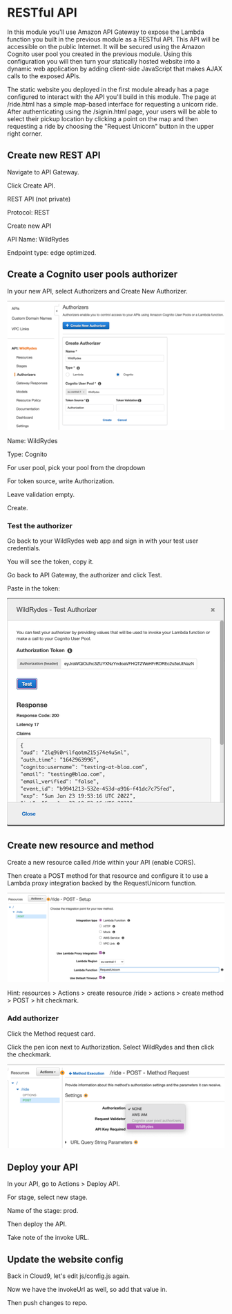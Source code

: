 # RESTful API

In this module you'll use Amazon API Gateway to expose the Lambda function you built in the previous module as a RESTful API. This API will be accessible on the public Internet. It will be secured using the Amazon Cognito user pool you created in the previous module. Using this configuration you will then turn your statically hosted website into a dynamic web application by adding client-side JavaScript that makes AJAX calls to the exposed APIs.

The static website you deployed in the first module already has a page configured to interact with the API you'll build in this module. The page at /ride.html has a simple map-based interface for requesting a unicorn ride. After authenticating using the /signin.html page, your users will be able to select their pickup location by clicking a point on the map and then requesting a ride by choosing the "Request Unicorn" button in the upper right corner.

## Create new REST API&#x20;

Navigate to API Gateway.&#x20;

Click Create API.&#x20;

REST API (not private)

Protocol: REST

Create new API&#x20;

API Name: WildRydes

Endpoint type: edge optimized.

## Create a Cognito user pools authorizer

In your new API, select Authorizers and Create New Authorizer.

![authorizer](<../../.gitbook/assets/image (19).png>)

Name: WildRydes

Type: Cognito

For user pool, pick your pool from the dropdown

For token source, write Authorization.&#x20;

Leave validation empty.&#x20;

Create.

### Test the authorizer

Go back to your WildRydes web app and sign in with your test user credentials.&#x20;

You will see the token, copy it.&#x20;

Go back to API Gateway, the authorizer and click Test.&#x20;

Paste in the token:

![test the authorizer.](<../../.gitbook/assets/image (90).png>)

## Create new resource and method

Create a new resource called /ride within your API (enable CORS).&#x20;

Then create a POST method for that resource and configure it to use a Lambda proxy integration backed by the RequestUnicorn function.

![](<../../.gitbook/assets/image (138).png>)

Hint: resources > Actions > create resource /ride > actions > create method > POST > hit checkmark.

### Add authorizer

Click the Method request card.&#x20;

Click the pen icon next to Authorization. Select WildRydes and then click the checkmark.

![authorization](<../../.gitbook/assets/image (210).png>)

## Deploy your API&#x20;

In your API, go to Actions > Deploy API.&#x20;

For stage, select new stage.&#x20;

Name of the stage: prod.

Then deploy the API.&#x20;

Take note of the invoke URL.

## Update the website config

Back in Cloud9, let's edit js/config.js again.&#x20;

Now we have the invokeUrl as well, so add that value in.&#x20;

Then push changes to repo.
